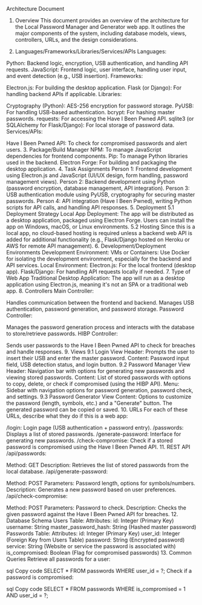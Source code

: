 Architecture Document
1. Overview
This document provides an overview of the architecture for the Local Password Manager and Generator web app. It outlines the major components of the system, including database models, views, controllers, URLs, and the design considerations.

2. Languages/Frameworks/Libraries/Services/APIs
Languages:

Python: Backend logic, encryption, USB authentication, and handling API requests.
JavaScript: Frontend logic, user interface, handling user input, and event detection (e.g., USB insertion).
Frameworks:

Electron.js: For building the desktop application.
Flask (or Django): For handling backend APIs if applicable.
Libraries:

Cryptography (Python): AES-256 encryption for password storage.
PyUSB: For handling USB-based authentication.
bcrypt: For hashing master passwords.
requests: For accessing the Have I Been Pwned API.
sqlite3 (or SQLAlchemy for Flask/Django): For local storage of password data.
Services/APIs:

Have I Been Pwned API: To check for compromised passwords and alert users.
3. Package/Build Manager
NPM: To manage JavaScript dependencies for frontend components.
Pip: To manage Python libraries used in the backend.
Electron Forge: For building and packaging the desktop application.
4. Task Assignments
Person 1: Frontend development using Electron.js and JavaScript (UI/UX design, form handling, password management views).
Person 2: Backend development using Python (password encryption, database management, API integration).
Person 3: USB authentication module using PyUSB, cryptography for securing master passwords.
Person 4: API integration (Have I Been Pwned), writing Python scripts for API calls, and handling API responses.
5. Deployment
5.1 Deployment Strategy
Local App Deployment:
The app will be distributed as a desktop application, packaged using Electron Forge.
Users can install the app on Windows, macOS, or Linux environments.
5.2 Hosting
Since this is a local app, no cloud-based hosting is required unless a backend web API is added for additional functionality (e.g., Flask/Django hosted on Heroku or AWS for remote API management).
6. Development/Deployment Environments
Development Environment:
VMs or Containers: Use Docker for isolating the development environment, especially for the backend and API services.
Local Environment:
Electron.js: For the local frontend (desktop app).
Flask/Django: For handling API requests locally if needed.
7. Type of Web App
Traditional Desktop Application: The app will run as a desktop application using Electron.js, meaning it's not an SPA or a traditional web app.
8. Controllers
Main Controller:

Handles communication between the frontend and backend.
Manages USB authentication, password generation, and password storage.
Password Controller:

Manages the password generation process and interacts with the database to store/retrieve passwords.
HIBP Controller:

Sends user passwords to the Have I Been Pwned API to check for breaches and handle responses.
9. Views
9.1 Login View
Header: Prompts the user to insert their USB and enter the master password.
Content: Password input field, USB detection status, and login button.
9.2 Password Manager View
Header: Navigation bar with options for generating new passwords and viewing stored passwords.
Content: List of stored passwords with options to copy, delete, or check if compromised (using the HIBP API).
Menu: Sidebar with navigation options for password generation, password check, and settings.
9.3 Password Generator View
Content: Options to customize the password (length, symbols, etc.) and a "Generate" button. The generated password can be copied or saved.
10. URLs
For each of these URLs, describe what they do if this is a web app:

/login: Login page (USB authentication + password entry).
/passwords: Displays a list of stored passwords.
/generate-password: Interface for generating new passwords.
/check-compromise: Check if a stored password is compromised using the Have I Been Pwned API.
11. REST API
/api/passwords:

Method: GET
Description: Retrieves the list of stored passwords from the local database.
/api/generate-password:

Method: POST
Parameters: Password length, options for symbols/numbers.
Description: Generates a new password based on user preferences.
/api/check-compromise:

Method: POST
Parameters: Password to check.
Description: Checks the given password against the Have I Been Pwned API for breaches.
12. Database Schema
Users Table:
Attributes:
id: Integer (Primary Key)
username: String
master_password_hash: String (Hashed master password)
Passwords Table:
Attributes:
id: Integer (Primary Key)
user_id: Integer (Foreign Key from Users Table)
password: String (Encrypted password)
service: String (Website or service the password is associated with)
is_compromised: Boolean (Flag for compromised passwords)
13. Common Queries
Retrieve all passwords for a user:

sql
Copy code
SELECT * FROM passwords WHERE user_id = ?;
Check if a password is compromised:

sql
Copy code
SELECT * FROM passwords WHERE is_compromised = 1 AND user_id = ?;
